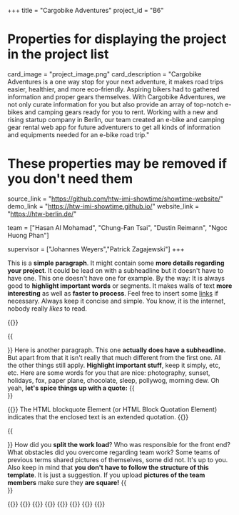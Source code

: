 +++
title = "Cargobike Adventures"
project_id = "B6"

# Properties for displaying the project in the project list
card_image = "project_image.png"
card_description = "Cargobike Adventures is a one way stop for your next adventure, it makes road trips easier, healthier, and more eco-friendly. Aspiring bikers had to gathered information and proper gears themselves. With Cargobike Adventures, we not only curate information for you but also provide an array of top-notch e-bikes and camping gears ready for you to rent. Working with a new and rising startup company in Berlin, our team created an e-bike and camping gear rental web app for future adventurers to get all kinds of information and equipments needed for an e-bike road trip."


# These properties may be removed if you don't need them
source_link = "https://github.com/htw-imi-showtime/showtime-website/"
demo_link = "https://htw-imi-showtime.github.io/"
website_link = "https://htw-berlin.de/"

team = ["Hasan Al Mohamad",
"Chung-Fan Tsai",
"Dustin Reimann",
"Ngoc Huong Phan"]

supervisor = ["Johannes Weyers","Patrick Zagajewski"]
+++

This is a **simple paragraph**. It might contain some **more details regarding your project**.
It could be lead on with a subheadline but it doesn't have to have one.
This one doesn't have one for example.
By the way: It is always good to **highlight important words** or segments.
It makes walls of text **more interesting** as well as **faster to process**.
Feel free to insert some [links](https://example.com/) if necessary.
Always keep it concise and simple. You know, it is the internet, nobody really *likes* to read.

{{<mediathek id="cba94788b18ce2d77e1599e7135a1758">}}

{{<section title="Our Goals">}}
Here is another paragraph.
This one **actually does have a subheadline.**
But apart from that it isn't really that much different from the first one.
All the other things still apply. **Highlight important stuff**, keep it simply, etc, etc.
Here are some words for you that are nice: photography, sunset, holidays, fox, paper plane, chocolate, sleep, pollywog, morning dew. Oh yeah, **let's spice things up with a quote:**
{{</section>}}

{{<quote source="https://developer.mozilla.org/en-US/docs/Web/HTML/Element/blockquote" caption="MDN web docs">}}
The HTML blockquote Element (or HTML Block Quotation Element) indicates that the enclosed text is an extended quotation.
{{</quote>}}

{{<section title="The Team">}}
How did you **split the work load**? Who was responsible for the front end? What obstacles did you overcome regarding team work?
Some teams of previous terms shared pictures of themselves, some did not.
It's up to you. Also keep in mind that **you don't have to follow the structure of this template**.
It is just a suggestion. If you upload **pictures of the team members** make sure they **are square!**
{{</section >}}

{{<gallery>}}
{{<team-member image="dummy_portrait_01.jpg" name="Thomas Thomassen">}}
{{<team-member image="dummy_portrait_02.jpg" name="Melissa Melissano">}}
{{<team-member image="dummy_portrait_03.jpg" name="Jens Jensson">}}
{{<team-member image="dummy_portrait_04.jpg" name="Melanie McMelly">}}
{{<team-member image="dummy_portrait_05.jpg" name="Jack Jackson">}}
{{<team-member image="dummy_portrait_06.jpg" name="Catherine Cateré">}}
{{</gallery>}}
